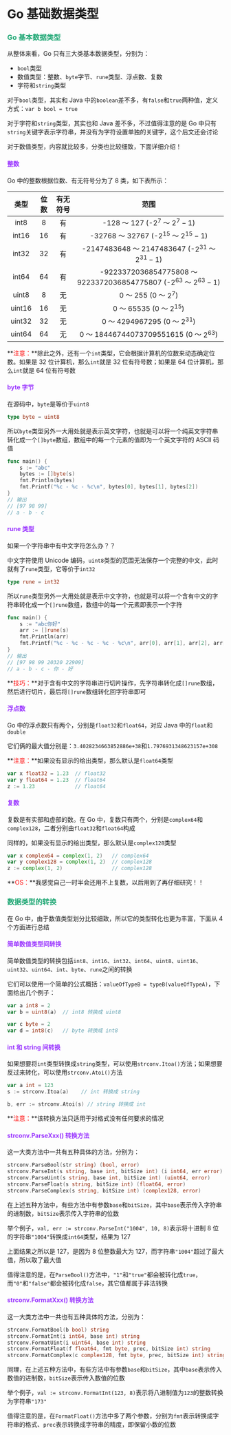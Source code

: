 # Go 基础数据类型

### <font color=#1FA774>Go 基本数据类型</font>

从整体来看，Go 只有三大类基本数据类型，分别为：

- `bool`类型
- 数值类型：整数、`byte`字节、`rune`类型、浮点数、复数
- 字符和`string`类型

对于`bool`类型，其实和 Java 中的`boolean`差不多，有`false`和`true`两种值，定义方式：`var b bool = true`

对于字符和`string`类型，其实也和 Java 差不多，不过值得注意的是 Go 中只有`string`关键字表示字符串，并没有为字符设置单独的关键字，这个后文还会讨论

对于数值类型，内容就比较多，分类也比较细致，下面详细介绍！

#### <font color=#9933FF>整数</font>

Go 中的整数根据位数、有无符号分为了 8 类，如下表所示：

|  类型  | 位数 | 有无符号 |                             范围                             |
| :----: | :--: | :------: | :----------------------------------------------------------: |
|  int8  |  8   |    有    |               -128 ～ 127 (-$2^7$ ～ $2^7-1$)                |
| int16  |  16  |    有    |          -32768 ～ 32767 (-$2^{15}$ ～ $2^{15}-1$)           |
| int32  |  32  |    有    |     -2147483648 ～ 2147483647 (-$2^{31}$ ～ $2^{31}-1$)      |
| int64  |  64  |    有    | -9223372036854775808 ～ 9223372036854775807 (-$2^{63}$ ～ $2^{63}-1$) |
| uint8  |  8   |    无    |                    0 ～ 255 (0 ～ $2^7$)                     |
| uint16 |  16  |    无    |                  0 ～ 65535 (0 ～ $2^{15}$)                  |
| uint32 |  32  |    无    |               0 ～ 4294967295 (0 ～ $2^{31}$)                |
| uint64 |  64  |    无    |          0 ～ 18446744073709551615 (0 ～ $2^{63}$)           |

**<font color='red'>注意：</font>**除此之外，还有一个`int`类型，它会根据计算机的位数来动态确定位数。如果是 32 位计算机，那么`int`就是 32 位有符号数；如果是 64 位计算机，那么`int`就是 64 位有符号数

#### <font color=#9933FF>byte 字节</font>

在源码中，`byte`是等价于`uint8`

```go
type byte = uint8
```

所以`byte`类型另外一大用处就是表示英文字符，也就是可以将一个纯英文字符串转化成一个`[]byte`数组，数组中的每一个元素的值即为一个英文字符的 ASCII 码值

```go
func main() {
	s := "abc"
	bytes := []byte(s)
	fmt.Println(bytes)
	fmt.Printf("%c - %c - %c\n", bytes[0], bytes[1], bytes[2])
}
// 输出
// [97 98 99]
// a - b - c
```

#### <font color=#9933FF>rune 类型</font>

如果一个字符串中有中文字符怎么办？？

中文字符使用 Unicode 编码，`uint8`类型的范围无法保存一个完整的中文，此时就有了`rune`类型，它等价于`int32`

```go
type rune = int32
```

所以`rune`类型另外一大用处就是表示中文字符，也就是可以将一个含有中文的字符串转化成一个`[]rune`数组，数组中的每一个元素即表示一个字符

```go
func main() {
	s := "abc你好"
	arr := []rune(s)
	fmt.Println(arr)
	fmt.Printf("%c - %c - %c - %c - %c\n", arr[0], arr[1], arr[2], arr[3], arr[4])
}
// 输出
// [97 98 99 20320 22909]
// a - b - c - 你 - 好
```

**<font color='red'>技巧：</font>**对于含有中文的字符串进行切片操作，先字符串转化成`[]rune`数组，然后进行切片，最后将`[]rune`数组转化回字符串即可

#### <font color=#9933FF>浮点数</font>

Go 中的浮点数只有两个，分别是`float32`和`float64`，对应 Java 中的`float`和`double`

它们俩的最大值分别是：`3.4028234663852886e+38`和`1.7976931348623157e+308`

**<font color='red'>注意：</font>**如果没有显示的给出类型，那么默认是`float64`类型

```go
var x float32 = 1.23  // float32
var y float64 = 1.23  // float64
z := 1.23             // float64
```

#### <font color=#9933FF>复数</font>

复数是有实部和虚部的数。在 Go 中，复数只有两个，分别是`complex64`和`complex128`，二者分别由`float32`和`float64`构成

同样的，如果没有显示的给出类型，那么默认是`complex128`类型

```go
var x complex64 = complex(1, 2)   // complex64
var y complex128 = complex(1, 2)  // complex128
z := complex(1, 2)                // complex128
```

**<font color='red'>OS：</font>**我感觉自己一时半会还用不上复数，以后用到了再仔细研究！！

### <font color=#1FA774>数据类型的转换</font>

在 Go 中，由于数值类型划分比较细致，所以它的类型转化也更为丰富，下面从 4 个方面进行总结

#### <font color=#9933FF>简单数值类型间转换</font>

简单数值类型的转换包括`int8`、`int16`、`int32`、`int64`、`uint8`、`uint16`、`uint32`、`uint64`、`int`、`byte`、`rune`之间的转换

它们可以使用一个简单的公式概括：`valueOfTypeB = typeB(valueOfTypeA)`，下面给出几个例子：

```go
var a int8 = 2
var b = uint8(a)  // int8 转换成 uint8

var c byte = 2
var d = int8(c)   // byte 转换成 int8
```

#### <font color=#9933FF>int 和 string 间转换</font>

如果想要将`int`类型转换成`string`类型，可以使用`strconv.Itoa()`方法；如果想要反过来转化，可以使用`strconv.Atoi()`方法

```go
var a int = 123
s := strconv.Itoa(a)    // int 转换成 string

b, err := strconv.Atoi(s) // string 转换成 int
```

**<font color='red'>注意：</font>**该转换方法只适用于对格式没有任何要求的情况

#### <font color=#9933FF>strconv.ParseXxx() 转换方法</font>

这一大类方法中一共有五种具体的方法，分别为：

```go
strconv.ParseBool(str string) (bool, error)                                  // 将 string 转换成 bool
strconv.ParseInt(s string, base int, bitSize int) (i int64, err error)       // 将 string 转换成 int64
strconv.ParseUint(s string, base int, bitSize int) (uint64, error)           // 将 string 转换成 uint64
strconv.ParseFloat(s string, bitSize int) (float64, error)                   // 将 string 转换成 float64
strconv.ParseComplex(s string, bitSize int) (complex128, error)              // 将 string 转换成 complex128
```

在上述五种方法中，有些方法中有参数`base`和`bitSize`，其中`base`表示传入字符串的进制数，`bitSize`表示传入字符串的位数

举个例子，`val, err := strconv.ParseInt("1004", 10, 8)`表示将十进制 8 位的字符串`"1004"`转换成`int64`类型，结果为 127

上面结果之所以是 127，是因为 8 位整数最大为 127，而字符串`"1004"`超过了最大值，所以取了最大值

值得注意的是，在`ParseBool()`方法中，`"1"`和`"true"`都会被转化成`true`，而`"0"`和`"false"`都会被转化成`false`，其它值都属于非法转换

#### <font color=#9933FF>strconv.FormatXxx() 转换方法</font>

这一大类方法中一共也有五种具体的方法，分别为：

```go
strconv.FormatBool(b bool) string                                            // 将 bool 转换成 string
strconv.FormatInt(i int64, base int) string                                  // 将 int64 转换成 string
strconv.FormatUint(i uint64, base int) string                                // 将 uint64 转换成 string
strconv.FormatFloat(f float64, fmt byte, prec, bitSize int) string           // 将 float64 转换成 string
strconv.FormatComplex(c complex128, fmt byte, prec, bitSize int) string      // 将 complex128 转换成 string
```

同理，在上述五种方法中，有些方法中有参数`base`和`bitSize`，其中`base`表示传入数值的进制数，`bitSize`表示传入数值的位数

举个例子，`val := strconv.FormatInt(123, 8)`表示将八进制值为`123`的整数转换为字符串`"173"`

值得注意的是，在`FormatFloat()`方法中多了两个参数，分别为`fmt`表示转换成字符串的格式、`prec`表示转换成字符串的精度，即保留小数的位数
